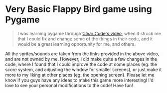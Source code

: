 # Very Basic Flappy Bird game using Pygame
>I was learning pygame through [Clear Code's video](https://youtu.be/UZg49z76cLw), when it struck me that I could fix and change some of the things in their code, and it would be a great learning opportunity for me, and others.

All the sprites/sounds are taken from the links provided in the above video, and are not owned by me. 
However, I did make quite a few changes in the code, where I found that I could improve the code at some places (eg: the score system, and adjusting the window for smaller screens), or just make it more to my liking at other places (eg: the opening screen).
Please let me know if you guys have any ideas to make this game more interesting!
I'd love to see your personal modifications to the code!
Have fun!